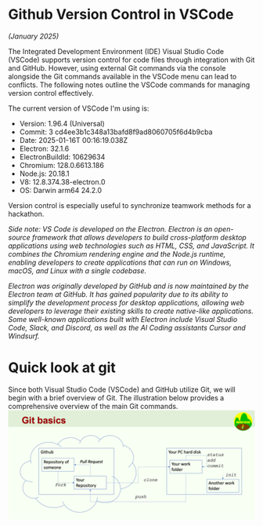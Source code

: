 # Github Version Control in VSCode
*(January 2025)*

The Integrated Development Environment (IDE) Visual Studio Code (VSCode) supports version control for code files through integration with Git and GitHub. However, using external Git commands via the console alongside the Git commands available in the VSCode menu can lead to conflicts. The following notes outline the VSCode commands for managing version control effectively.

The current version of VSCode I'm using is:
- Version: 1.96.4 (Universal)
- Commit: 3 cd4ee3b1c348a13bafd8f9ad8060705f6d4b9cba
- Date: 2025-01-16T 00:16:19.038Z
- Electron: 32.1.6
- ElectronBuildId: 10629634
- Chromium: 128.0.6613.186
- Node.js: 20.18.1
- V8: 12.8.374.38-electron.0
- OS: Darwin arm64 24.2.0

Version control is especially useful to synchronize teamwork methods for a hackathon.

*Side note: VS Code is developed on the Electron. Electron is an open-source framework that allows developers to build cross-platform desktop applications using web technologies such as HTML, CSS, and JavaScript. It combines the Chromium rendering engine and the Node.js runtime, enabling developers to create applications that can run on Windows, macOS, and Linux with a single codebase.*

*Electron was originally developed by GitHub and is now maintained by the Electron team at GitHub. It has gained popularity due to its ability to simplify the development process for desktop applications, allowing web developers to leverage their existing skills to create native-like applications. Some well-known applications built with Electron include Visual Studio Code, Slack, and Discord, as well as the AI Coding assistants Cursor and Windsurf.*

# Quick look at git
Since both Visual Studio Code (VSCode) and GitHub utilize Git, we will begin with a brief overview of Git. The illustration below provides a comprehensive overview of the main Git commands.
![Git basics](./images/0-Git_basics.png)
